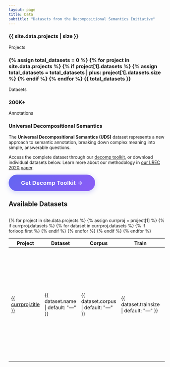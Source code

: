 ```yaml
---
layout: page
title: Data
subtitle: "Datasets from the Decompositional Semantics Initiative"
---
```


<div class="data-stats">
    <div class="stat-card">
        <h3 class="gradient-text">{{ site.data.projects | size }}</h3>
        <p>Projects</p>
    </div>
    <div class="stat-card">
        <h3 class="gradient-text">
            {% assign total_datasets = 0 %}
            {% for project in site.data.projects %}
                {% if project[1].datasets %}
                    {% assign total_datasets = total_datasets | plus: project[1].datasets.size %}
                {% endif %}
            {% endfor %}
            {{ total_datasets }}
        </h3>
        <p>Datasets</p>
    </div>
    <div class="stat-card">
        <h3 class="gradient-text">200K+</h3>
        <p>Annotations</p>
    </div>
</div>

<div class="data-intro card">
    <div class="intro-content">
        <h3>Universal Decompositional Semantics</h3>
        <p>
            The <strong>Universal Decompositional Semantics (UDS)</strong> dataset represents a new approach to semantic annotation, 
            breaking down complex meaning into simple, answerable questions.
        </p>
        <p>
            Access the complete dataset through our <a href="https://github.com/decompositional-semantics-initiative/decomp">decomp toolkit</a>, 
            or download individual datasets below. Learn more about our methodology in 
            <a href="https://www.aclweb.org/anthology/2020.lrec-1.699.pdf">our LREC 2020 paper</a>.
        </p>
        <div class="cta-buttons">
            <a href="https://github.com/decompositional-semantics-initiative/decomp" 
              target="_blank"
              style="display: inline-block; padding: 1rem 2.5rem; background: linear-gradient(135deg, #6366f1, #8b5cf6); color: white !important; border-radius: 50px; text-decoration: none; font-weight: 700; font-size: 1.1rem; letter-spacing: 0.5px; box-shadow: 0 4px 15px rgba(99, 102, 241, 0.3);">
                <span style="color: white !important;">Get Decomp Toolkit →</span>
            </a>
        </div>
    </div>
</div>

<h2 style="margin-bottom: 2rem;"><span class="gradient-text">Available Datasets</span></h2>

<div class="data-table">
    <table>
        <thead>
            <tr>
                <th>Project</th>
                <th>Dataset</th>
                <th>Corpus</th>
                <th>Train</th>
                <th>Dev</th>
                <th>Test</th>
                <th>Download</th>
            </tr>
        </thead>
        <tbody>
        {% for project in site.data.projects %}
            {% assign currproj = project[1] %}
            {% if currproj.datasets %}
                {% for dataset in currproj.datasets %}
                <tr>
                    {% if forloop.first %}
                    <td rowspan="{{ currproj.datasets.size }}">
                        <a href="{{ '/projects/' | append: currproj.url | relative_url }}">{{ currproj.title }}</a>
                    </td>
                    {% endif %}
                    <td>{{ dataset.name | default: "—" }}</td>
                    <td>{{ dataset.corpus | default: "—" }}</td>
                    <td>{{ dataset.trainsize | default: "—" }}</td>
                    <td>{{ dataset.devsize | default: "—" }}</td>
                    <td>{{ dataset.testsize | default: "—" }}</td>
                    <td>
                        <a href="{{ '/projects/' | append: currproj.url | append: dataset.url | relative_url }}" 
                           class="download-btn"
                           title="Download {{ dataset.name }} dataset">
                            <svg width="16" height="16" fill="currentColor" viewBox="0 0 24 24">
                                <path d="M19 9h-4V3H9v6H5l7 7 7-7zM5 18v2h14v-2H5z"/>
                            </svg>
                            <span>
                            {% if dataset.filetype %}
                                {{ dataset.filetype | upcase }}
                            {% elsif dataset.url contains '.zip' %}
                                ZIP
                            {% elsif dataset.url contains '.tar.gz' %}
                                TAR.GZ
                            {% elsif dataset.url contains '.csv' %}
                                CSV
                            {% else %}
                                Download
                            {% endif %}
                            </span>
                        </a>
                    </td>
                </tr>
                {% endfor %}
            {% endif %}
        {% endfor %}
        </tbody>
    </table>
</div>


